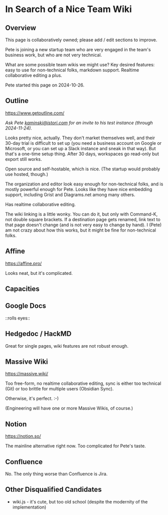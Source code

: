 # In Search of a Nice Team Wiki

## Overview

This page is collaboratively owned; please add / edit sections to improve.

Pete is joining a new startup team who are very engaged in the team's business work, but who are not very technical.

What are some possible team wikis we might use? Key desired features: easy to use for non-technical folks, markdown support. Realtime collaborative editing a plus.

Pete started this page on 2024-10-26.

## Outline

https://www.getoutline.com/

_Ask Pete kaminski@istori.com for an invite to his test instance (through 2024-11-24)._

Looks pretty nice, actually. They don't market themselves well, and their 30-day trial is difficult to set up (you need a business account on Google or Microsoft, or you can set up a Slack instance and sneak in that way). But that's a one-time setup thing. After 30 days, workspaces go read-only but export still works.

Open source and self-hostable, which is nice. (The startup would probably use hosted, though.)

The organization and editor look easy enough for non-technical folks, and is mostly powerful enough for Pete. Looks like they have nice embedding support, including Grist and Diagrams.net among many others.

Has realtime collaborative editing.

The wiki linking is a little wonky. You can do it, but only with Command-K, not double square brackets. If a destination page gets renamed, link text to that page doesn't change (and is not very easy to change by hand). I (Pete) am not crazy about how this works, but it might be fine for non-technical folks.

## Affine

https://affine.pro/

Looks neat, but it's complicated.

## Capacities



## Google Docs

::rolls eyes::

## Hedgedoc / HackMD

Great for single pages, wiki features are not robust enough.

## Massive Wiki

https://massive.wiki/

Too free-form, no realtime collaborative editing, sync is either too technical (Git) or too brittle for multiple users (Obsidian Sync).

Otherwise, it's perfect. :-)

(Engineering will have one or more Massive Wikis, of course.)

## Notion

https://notion.so/

The mainline alternative right now. Too complicated for Pete's taste.

## Confluence

No. The only thing worse than Confluence is Jira.

## Other Disqualified Candidates

- wiki.js - it's cute, but too old school (despite the modernity of the implementation)



